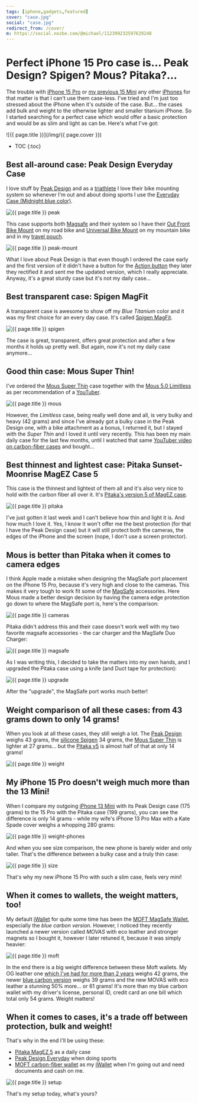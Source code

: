```yaml
---
tags: [iphone,gadgets,featured]
cover: "case.jpg"
social: "case.jpg"
redirect_from: /cover/
m: https://social.nozbe.com/@michael/112399232597629248
---
```


# Perfect iPhone 15 Pro case is… Peak Design? Spigen? Mous? Pitaka?…

The trouble with [iPhone 15 Pro](/iphone15) or [my previous 15 Mini](/mini13) any other [iPhones](/iphone) for that matter is that I can't use them case-less. I've tried and I'm just too stressed about the iPhone when it's outside of the case. But… the cases add bulk and weight to the otherwise lighter and smaller titanium iPhone. So I started searching for a perfect case which would offer a basic protection and would be as slim and light as can be. Here's what I've got:

<!--More-->

![{{ page.title }}](/img/{{ page.cover }})

* TOC
{:toc}

## Best all-around case: Peak Design Everyday Case

I love stuff by [Peak Design](https://www.peakdesign.com) and as a [triathlete](/sports) I love their bike mounting system so whenever I'm out and about doing sports I use the [Everyday Case (Midnight blue color)][p].

![{{ page.title }} peak](/img/case-peak.jpg)

This case supports both [Magsafe](/magsafe) and their system so I have their [Out Front Bike Mount][p1] on my road bike and [Universal Bike Mount][p2] on my mountain bike and in my [travel pouch](/pouch).

![{{ page.title }} peak-mount](/img/case-peak-mount.jpg)

What I love about Peak Design is that even though I ordered the case early and the first version of it didn't have a button for the [Action button](/action) they later they rectified it and sent me the updated version, which I really appreciate. Anyway, it's a great sturdy case but it's not my daily case…

## Best transparent case: Spigen MagFit

A transparent case is awesome to show off my *Blue Titanium* color and it was my first choice for an every day case. It's called [Spigen MagFit][sp].

![{{ page.title }} spigen](/img/case-spigen.jpg)

The case is great, transparent, offers great protection and after a few months it holds up pretty well. But again, now it's not my daily case anymore…

## Good thin case: Mous Super Thin!

I've ordered the [Mous Super Thin][ms] case together with the [Mous 5.0 Limitless][ml] as per recommendation of a [YouTuber][y].

![{{ page.title }} mous](/img/case-mous.jpg)

However, the *Limitless* case, being really well done and all, is very bulky and heavy (42 grams) and since I've already got a bulky case in the Peak Design one, with a bike attachment as a bonus, I returned it, but I stayed with the *Super Thin* and I loved it until very recently. This has been my main daily case for the last few months, until I watched that same [YouTuber video on carbon-fiber cases][yc] and bought…

## Best thinnest and lightest case: Pitaka Sunset-Moonrise MagEZ Case 5

This case is the thinnest and lightest of them all and it's also very nice to hold with the carbon fiber all over it. It's [Pitaka's version 5 of MagEZ case][pi].

![{{ page.title }} pitaka](/img/case-pitaka.jpg)

I've just gotten it last week and I can't believe how thin and light it is. And how much I love it. Yes, I know it won't offer me the best protection (for that I have the Peak Design case) but it will still protect both the cameras, the edges of the iPhone and the screen (nope, I don't use a screen protector).

## Mous is better than Pitaka when it comes to camera edges

I think Apple made a mistake when designing the MagSafe port placement on the iPhone 15 Pro, because it's very high and close to the cameras. This makes it very tough to work fit some of the [MagSafe](/magsafe) accessories. Here Mous made a better design decision by having the camera edge protection go down to where the MagSafe port is, here's the comparison:

![{{ page.title }} cameras](/img/case-cameras.jpg)

Pitaka didn't address this and their case doesn't work well with my two favorite magsafe accessories - the car charger and the MagSafe Duo Charger:

![{{ page.title }} magsafe](/img/case-magsafe.jpg)

As I was writing this, I decided to take the matters into my own hands, and I upgraded the Pitaka case using a knife (and Duct tape for protection):

![{{ page.title }} upgrade](/img/case-upgrade.jpg)

After the "upgrade", the MagSafe port works much better!

## Weight comparison of all these cases: from 43 grams down to only 14 grams!

When you look at all these cases, they still weigh a lot. The [Peak Design][p] weighs 43 grams, the [silicone Spigen][sp] 34 grams, the [Mous Super Thin][ms] is lighter at 27 grams… but the [Pitaka v5][pi] is almost half of that at only 14 grams!

![{{ page.title }} weight](/img/case-weight.jpg)

## My iPhone 15 Pro doesn't weigh much more than the 13 Mini!

When I compare my outgoing [iPhone 13 Mini](/mini13) with its Peak Design case (175 grams) to the 15 Pro with the Pitaka case (199 grams), you can see the difference is only 14 grams - while my wife's iPhone 13 Pro Max with a Kate Spade cover weighs a whopping 280 grams:

![{{ page.title }} weight-phones](/img/case-weight-phones.jpg)

And when you see size comparison, the new phone is barely wider and only taller. That's the difference between a bulky case and a truly thin case:

![{{ page.title }} size](/img/case-size.jpg)

That's why my new iPhone 15 Pro with such a slim case, feels very *mini*!

## When it comes to wallets, the weight matters, too!

My default [iWallet](/iwallet) for quite some time has been the [MOFT MagSafe Wallet][m], especially the *blue carbon version*. However, I noticed they recently launched a newer version called *MOVAS* with eco leather and stronger magnets so I bought it, however I later retuned it, because it was simply heavier:

![{{ page.title }} moft](/img/case-moft.jpg)

In the end there is a big weight difference between these Moft wallets. My OG leather one [which I've had for more than 2 years](/iwallet) weighs 42 grams, the newer [blue carbon version][m] weighs 39 grams and the new MOVAS with eco leather a stunning 50% more… or 61 grams! It's more than my blue carbon wallet with my driver's license, personal ID, credit card an one bill which total only 54 grams. Weight matters!

## When it comes to cases, it's a trade off between protection, bulk and weight!

That's why in the end I'll be using these:

- [Pitaka MagEZ 5][pi] as a daily case
- [Peak Design Everyday][p] when doing sports
- [MOFT carbon-fiber wallet][m] as my [iWallet](/iwallet) when I'm going out and need documents and cash on me.

![{{ page.title }} setup](/img/case-setup.jpg)

That's my setup today, what's yours?

[m]: https://www.amazon.com/dp/B0933PKQGM/?tag=sliwinski-20
[mo]: https://www.amazon.com/dp/B0D2KSXGCM/?tag=sliwinski-20
[pi]: https://www.amazon.com/dp/B0CPLMW21F/?tag=sliwinski-20
[y]: https://m.youtube.com/watch?v=A-PLD-bCyC4
[yc]: https://m.youtube.com/watch?v=RgirKLm6Qso
[p]: https://www.amazon.com/dp/B0CSDB2M9J/?tag=sliwinski-20
[p1]: https://www.amazon.com/dp/B09FSFG4ZT?tag=sliwinski-20
[p2]: https://www.amazon.com/dp/B09FS816LN?tag=sliwinski-20
[sp]: https://www.amazon.com/dp/B0C5S8LX7X/?tag=sliwinski-20
[ms]: https://www.amazon.com/dp/B0CV7YHC62/?tag=sliwinski-20
[ml]: https://www.amazon.com/dp/B0CFR3K4XT/?tag=sliwinski-20

[n]: https://michael.gratis/nozbe
[np]: https://michael.gratis/nozbepersonal